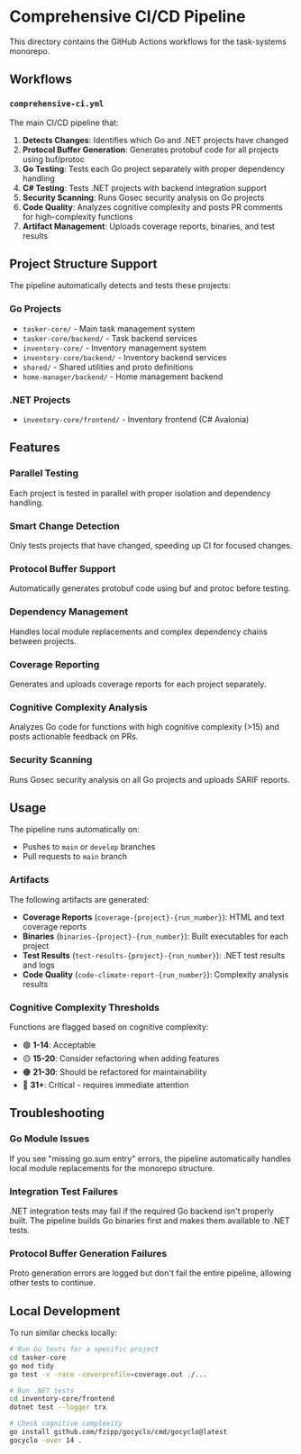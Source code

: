 # Comprehensive CI/CD Pipeline

This directory contains the GitHub Actions workflows for the task-systems monorepo.

## Workflows

### `comprehensive-ci.yml`
The main CI/CD pipeline that:

1. **Detects Changes**: Identifies which Go and .NET projects have changed
2. **Protocol Buffer Generation**: Generates protobuf code for all projects using buf/protoc
3. **Go Testing**: Tests each Go project separately with proper dependency handling
4. **C# Testing**: Tests .NET projects with backend integration support
5. **Security Scanning**: Runs Gosec security analysis on Go projects
6. **Code Quality**: Analyzes cognitive complexity and posts PR comments for high-complexity functions
7. **Artifact Management**: Uploads coverage reports, binaries, and test results

## Project Structure Support

The pipeline automatically detects and tests these projects:

### Go Projects
- `tasker-core/` - Main task management system
- `tasker-core/backend/` - Task backend services
- `inventory-core/` - Inventory management system
- `inventory-core/backend/` - Inventory backend services
- `shared/` - Shared utilities and proto definitions
- `home-manager/backend/` - Home management backend

### .NET Projects  
- `inventory-core/frontend/` - Inventory frontend (C# Avalonia)

## Features

### Parallel Testing
Each project is tested in parallel with proper isolation and dependency handling.

### Smart Change Detection
Only tests projects that have changed, speeding up CI for focused changes.

### Protocol Buffer Support
Automatically generates protobuf code using buf and protoc before testing.

### Dependency Management
Handles local module replacements and complex dependency chains between projects.

### Coverage Reporting
Generates and uploads coverage reports for each project separately.

### Cognitive Complexity Analysis
Analyzes Go code for functions with high cognitive complexity (>15) and posts actionable feedback on PRs.

### Security Scanning
Runs Gosec security analysis on all Go projects and uploads SARIF reports.

## Usage

The pipeline runs automatically on:
- Pushes to `main` or `develop` branches
- Pull requests to `main` branch

### Artifacts

The following artifacts are generated:
- **Coverage Reports** (`coverage-{project}-{run_number}`): HTML and text coverage reports
- **Binaries** (`binaries-{project}-{run_number}`): Built executables for each project
- **Test Results** (`test-results-{project}-{run_number}`): .NET test results and logs
- **Code Quality** (`code-climate-report-{run_number}`): Complexity analysis results

### Cognitive Complexity Thresholds

Functions are flagged based on cognitive complexity:
- 🟢 **1-14**: Acceptable
- 🟡 **15-20**: Consider refactoring when adding features
- 🟠 **21-30**: Should be refactored for maintainability  
- 🔴 **31+**: Critical - requires immediate attention

## Troubleshooting

### Go Module Issues
If you see "missing go.sum entry" errors, the pipeline automatically handles local module replacements for the monorepo structure.

### Integration Test Failures
.NET integration tests may fail if the required Go backend isn't properly built. The pipeline builds Go binaries first and makes them available to .NET tests.

### Protocol Buffer Generation Failures
Proto generation errors are logged but don't fail the entire pipeline, allowing other tests to continue.

## Local Development

To run similar checks locally:

```bash
# Run Go tests for a specific project
cd tasker-core
go mod tidy
go test -v -race -coverprofile=coverage.out ./...

# Run .NET tests
cd inventory-core/frontend  
dotnet test --logger trx

# Check cognitive complexity
go install github.com/fzipp/gocyclo/cmd/gocyclo@latest
gocyclo -over 14 .
```
